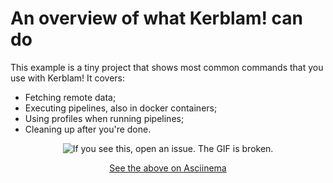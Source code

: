 # An overview of what Kerblam! can do

This example is a tiny project that shows most common commands that you use
with Kerblam!
It covers:
- Fetching remote data;
- Executing pipelines, also in docker containers;
- Using profiles when running pipelines;
- Cleaning up after you're done.


<div align="center">

![If you see this, open an issue. The GIF is broken.](https://s9.gifyu.com/images/SFNkp.gif)

[See the above on Asciinema](https://asciinema.org/a/641448)

</div>

